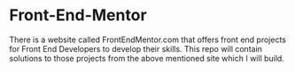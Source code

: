 # Front-End-Mentor
There is a website called FrontEndMentor.com that offers front end projects for Front End Developers to develop their skills.
This repo will contain solutions to those projects from the above mentioned site which I will build.
